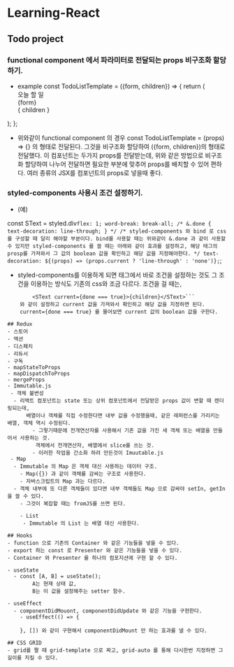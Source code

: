 # Learning-React

## Todo project

### functional component 에서 파라미터로 전달되는 props 비구조화 할당하기.
-  example
	const TodoListTemplate = ({form, children}) => {
  	return (
    <main className="todo-list-template">
      <div className="title">
        오늘 할 일
      </div>
      <section className="form-wrapper">
        {form}
      </section>
      <section className="todos-wrapper">
        { children }
      </section>
    </main>
  );
};

- 위와같이 functional component 의 경우	const TodoListTemplate = (props) => {} 의 형태로 전달된다.
	그것을 비구조화 할당하여 ({form, children})의 형태로 전달했다.
	이 컴포넌트는 두가지 props를 전달받는데, 위와 같은 방법으로 비구조화 할당하여 나누어 전달하면 필요한 부분에 맞추어 props를 배치할 수 있어 편하다.
	여러 종류의 JSX를 컴포넌트의 props로 넣을때 좋다.

### styled-components 사용시 조건 설정하기.
- (예)


const SText = styled.div`
	flex: 1;
	word-break: break-all;
	/* &.done {
		text-decoration: line-through;
	} */
	/* styled-components 와 bind 로 css를 구성할 때 달리 해야할 부분이다.
		bind를 사용할 때는 위와같이 &.done 과 같이 사용할 수 있지만
		styled-components 를 쓸 때는 아래와 같이 효과를 설정하고,
		해당 태그의 prosp를 가져와서 그 값의 boolean 값을 확인하고 해당 값을 지정해야한다.
	 */
	text-decoration: ${(props) => (props.current ? 'line-through' : 'none')};
`;

- styled-components를 이용하게 되면 태그에서 바로 조건을 설정하는 것도 그 조건을 이용하는 방식도 기존의 css와 조금 다르다.
	조건을 걸 때는, 
```	<Tick type="checkbox" checked={done} readOnly />
		<SText current={done === true}>{children}</SText>```
	와 같이 설정하고 current 값을 가져와서 확인하고 해당 값을 지정하면 된다.
	current={done === true} 를 물어보면 current 값의 boolean 값을 구한다.

## Redux
- 스토어
- 액션
- 디스패치
- 리듀서
- 구독
- mapStateToProps
- mapDispatchToProps
- mergeProps
- Immutable.js
 - 객체 불변성
  - 리액트 컴포넌트는 state 또는 상위 컴포넌트에서 전달받은 props 값이 변할 때 렌더링되는데,
	  배열이나 객체를 직접 수정한다면 내부 값을 수정했을때, 같은 레퍼런스를 가리키는 배열, 객체 역시 수정된다.
		- 그렇기때문에 전개연산자를 사용해서 기존 값을 가진 새 객체 또는 배열을 만들어서 사용하는 것.
		 객체에서 전개연산자, 배열에서 slice를 쓰는 것.
		- 이러한 작업을 간소화 하려 만든것이 Imuutable.js
 - Map
  - Immutable 의 Map 은 객체 대신 사용하는 데이터 구조.
	- Map({}) 과 같이 객체를 감싸는 구조로 사용한다.
	- 자바스크립트의 Map 과는 다르다.
  - 객체 내부에 또 다른 객체들이 있다면 내부 객체들도 Map 으로 감싸야 setIn, getIn 을 쓸 수 있다.
	- 그것이 복잡할 때는 fromJS를 쓰면 된다.
	
	- List
	 - Immutable 의 List 는 배열 대신 사용한다.

## Hooks
- function 으로 기존의 Container 와 같은 기능들을 넣을 수 있다.
- export 하는 const 로 Presenter 와 같은 기능들을 넣을 수 있다.
- Container 와 Presenter 를 하나의 컴포지션에 구현 할 수 있다.

- useState
  - const [A, B] = useState();
		A는 현재 상태 값,
		B는 이 값을 설정해주는 setter 함수.

- useEffect
  - componentDidMouont, componentDidUpdate 와 같은 기능을 구현한다.
	- useEffect(() => {

	}, []) 와 같이 구현해서 componentDidMount 만 하는 효과를 낼 수 있다.

## CSS GRID
- grid를 짤 때 grid-template 으로 짜고, grid-auto 를 통해 다시한번 지정하면 그 길이를 지킬 수 있다.